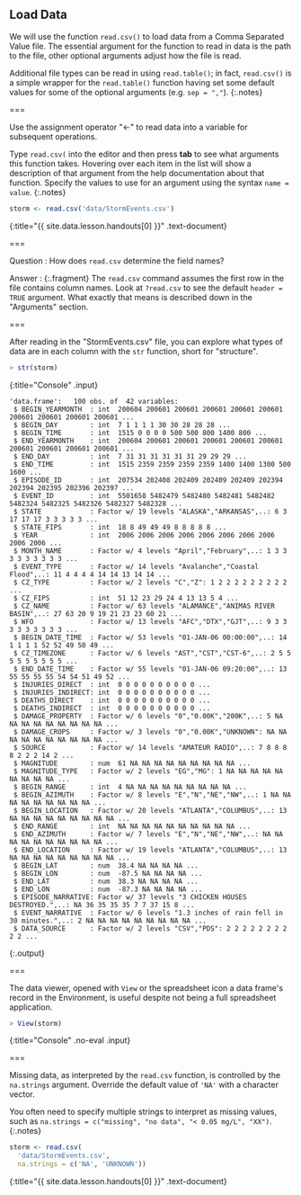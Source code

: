 ---
---

## Load Data

We will use the function `read.csv()` to load data from a Comma Separated Value
file. The essential argument for the function to read in data is the path to the
file, other optional arguments adjust how the file is read.

Additional file types can be read in using `read.table()`; in fact, `read.csv()`
is a simple wrapper for the `read.table()` function having set some default
values for some of the optional arguments (e.g. `sep = ","`).
{:.notes}

===

Use the assignment operator "<-" to read data into a variable for
subsequent operations.

Type `read.csv(` into the editor and then press **tab** to see what arguments
this function takes. Hovering over each item in the list will show a description
of that argument from the help documentation about that function. Specify the
values to use for an argument using the syntax `name = value`.
{:.notes}



~~~r
storm <- read.csv('data/StormEvents.csv')
~~~
{:title="{{ site.data.lesson.handouts[0] }}" .text-document}


===

Question
: How does `read.csv` determine the field names?

Answer
: {:.fragment} The `read.csv` command assumes the first row in the file contains
column names. Look at `?read.csv` to see the default `header = TRUE` argument.
What exactly that means is described down in the "Arguments" section.

===

After reading in the "StormEvents.csv" file, you can explore what types of data
are in each column with the `str` function, short for "structure".



~~~r
> str(storm)
~~~
{:title="Console" .input}


~~~
'data.frame':	100 obs. of  42 variables:
 $ BEGIN_YEARMONTH  : int  200604 200601 200601 200601 200601 200601 200601 200601 200601 200601 ...
 $ BEGIN_DAY        : int  7 1 1 1 1 30 30 28 28 28 ...
 $ BEGIN_TIME       : int  1515 0 0 0 0 500 500 800 1400 800 ...
 $ END_YEARMONTH    : int  200604 200601 200601 200601 200601 200601 200601 200601 200601 200601 ...
 $ END_DAY          : int  7 31 31 31 31 31 31 29 29 29 ...
 $ END_TIME         : int  1515 2359 2359 2359 2359 1400 1400 1300 500 1600 ...
 $ EPISODE_ID       : int  207534 202408 202409 202409 202409 202394 202394 202395 202396 202397 ...
 $ EVENT_ID         : int  5501658 5482479 5482480 5482481 5482482 5482324 5482325 5482326 5482327 5482328 ...
 $ STATE            : Factor w/ 19 levels "ALASKA","ARKANSAS",..: 6 3 17 17 17 3 3 3 3 3 ...
 $ STATE_FIPS       : int  18 8 49 49 49 8 8 8 8 8 ...
 $ YEAR             : int  2006 2006 2006 2006 2006 2006 2006 2006 2006 2006 ...
 $ MONTH_NAME       : Factor w/ 4 levels "April","February",..: 1 3 3 3 3 3 3 3 3 3 ...
 $ EVENT_TYPE       : Factor w/ 14 levels "Avalanche","Coastal Flood",..: 11 4 4 4 4 14 14 13 14 14 ...
 $ CZ_TYPE          : Factor w/ 2 levels "C","Z": 1 2 2 2 2 2 2 2 2 2 ...
 $ CZ_FIPS          : int  51 12 23 29 24 4 13 13 5 4 ...
 $ CZ_NAME          : Factor w/ 63 levels "ALAMANCE","ANIMAS RIVER BASIN",..: 27 63 20 9 19 21 23 23 60 21 ...
 $ WFO              : Factor w/ 13 levels "AFC","DTX","GJT",..: 9 3 3 3 3 3 3 3 3 3 ...
 $ BEGIN_DATE_TIME  : Factor w/ 53 levels "01-JAN-06 00:00:00",..: 14 1 1 1 1 52 52 49 50 49 ...
 $ CZ_TIMEZONE      : Factor w/ 6 levels "AST","CST","CST-6",..: 2 5 5 5 5 5 5 5 5 5 ...
 $ END_DATE_TIME    : Factor w/ 55 levels "01-JAN-06 09:20:00",..: 13 55 55 55 55 54 54 51 49 52 ...
 $ INJURIES_DIRECT  : int  0 0 0 0 0 0 0 0 0 0 ...
 $ INJURIES_INDIRECT: int  0 0 0 0 0 0 0 0 0 0 ...
 $ DEATHS_DIRECT    : int  0 0 0 0 0 0 0 0 0 0 ...
 $ DEATHS_INDIRECT  : int  0 0 0 0 0 0 0 0 0 0 ...
 $ DAMAGE_PROPERTY  : Factor w/ 6 levels "0","0.00K","200K",..: 5 NA NA NA NA NA NA NA NA NA ...
 $ DAMAGE_CROPS     : Factor w/ 3 levels "0","0.00K","UNKNOWN": NA NA NA NA NA NA NA NA NA NA ...
 $ SOURCE           : Factor w/ 14 levels "AMATEUR RADIO",..: 7 8 8 8 8 2 2 2 14 2 ...
 $ MAGNITUDE        : num  61 NA NA NA NA NA NA NA NA NA ...
 $ MAGNITUDE_TYPE   : Factor w/ 2 levels "EG","MG": 1 NA NA NA NA NA NA NA NA NA ...
 $ BEGIN_RANGE      : int  4 NA NA NA NA NA NA NA NA NA ...
 $ BEGIN_AZIMUTH    : Factor w/ 8 levels "E","N","NE","NW",..: 1 NA NA NA NA NA NA NA NA NA ...
 $ BEGIN_LOCATION   : Factor w/ 20 levels "ATLANTA","COLUMBUS",..: 13 NA NA NA NA NA NA NA NA NA ...
 $ END_RANGE        : int  NA NA NA NA NA NA NA NA NA NA ...
 $ END_AZIMUTH      : Factor w/ 7 levels "E","N","NE","NW",..: NA NA NA NA NA NA NA NA NA NA ...
 $ END_LOCATION     : Factor w/ 19 levels "ATLANTA","COLUMBUS",..: 13 NA NA NA NA NA NA NA NA NA ...
 $ BEGIN_LAT        : num  38.4 NA NA NA NA ...
 $ BEGIN_LON        : num  -87.5 NA NA NA NA ...
 $ END_LAT          : num  38.3 NA NA NA NA ...
 $ END_LON          : num  -87.3 NA NA NA NA ...
 $ EPISODE_NARRATIVE: Factor w/ 37 levels "3 CHICKEN HOUSES DESTROYED.",..: NA 36 35 35 35 7 7 37 15 8 ...
 $ EVENT_NARRATIVE  : Factor w/ 6 levels "1.3 inches of rain fell in 30 minutes.",..: 2 NA NA NA NA NA NA NA NA NA ...
 $ DATA_SOURCE      : Factor w/ 2 levels "CSV","PDS": 2 2 2 2 2 2 2 2 2 2 ...
~~~
{:.output}


===

The data viewer, opened with `View` or the spreadsheet icon a data frame's record
in the Environment, is useful despite not being a full spreadsheet application.



~~~r
> View(storm)
~~~
{:title="Console" .no-eval .input}


===

Missing data, as interpreted by the `read.csv` function, is controlled by the
`na.strings` argument. Override the default value of `'NA'` with a character
vector.

You often need to specify multiple strings to interpret as missing values, such
as `na.strings = c("missing", "no data", "< 0.05 mg/L", "XX")`.
{:.notes}



~~~r
storm <- read.csv(
  'data/StormEvents.csv',
  na.strings = c('NA', 'UNKNOWN'))
~~~
{:title="{{ site.data.lesson.handouts[0] }}" .text-document}


